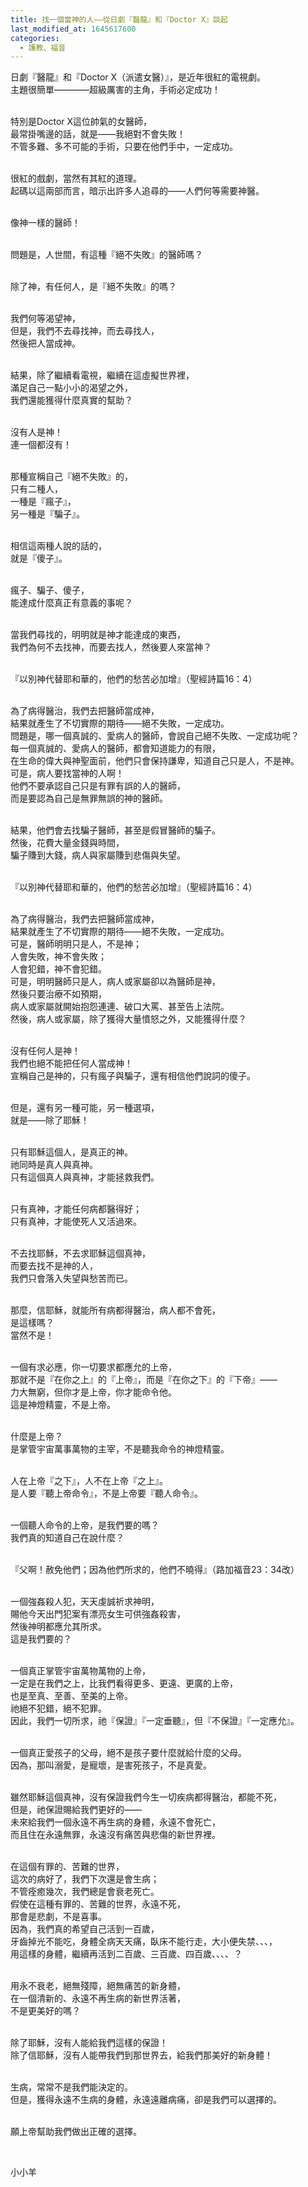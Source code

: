```yaml
---
title: 找一個當神的人——從日劇『醫龍』和『Doctor X』談起
last_modified_at: 1645617600
categories:
  - 護教、福音
---
```


<p>日劇『醫龍』和『Doctor X（派遣女醫）』，是近年很紅的電視劇。<br>
主題很簡單————超級厲害的主角，手術必定成功！</p>

<p><br>
特別是Doctor X這位帥氣的女醫師，<br>
最常掛嘴邊的話，就是——我絕對不會失敗！<br>
不管多難、多不可能的手術，只要在他們手中，一定成功。</p>

<p><br>
很紅的戲劇，當然有其紅的道理。<br>
起碼以這兩部而言，暗示出許多人追尋的——人們何等需要神醫。</p>

<p><br>
像神一樣的醫師！</p>

<p><br>
問題是，人世間，有這種『絕不失敗』的醫師嗎？</p>

<p><br>
除了神，有任何人，是『絕不失敗』的嗎？</p>

<p><br>
我們何等渴望神，<br>
但是，我們不去尋找神，而去尋找人，<br>
然後把人當成神。</p>

<p><br>
結果，除了繼續看電視，繼續在這虛擬世界裡，<br>
滿足自己一點小小的渴望之外，<br>
我們還能獲得什麼真實的幫助？</p>

<p><br>
沒有人是神！<br>
連一個都沒有！</p>

<p><br>
那種宣稱自己『絕不失敗』的，<br>
只有二種人，<br>
一種是『瘋子』，<br>
另一種是『騙子』。</p>

<p><br>
相信這兩種人說的話的，<br>
就是『傻子』。</p>

<p><br>
瘋子、騙子、傻子，<br>
能達成什麼真正有意義的事呢？</p>

<p><br>
當我們尋找的，明明就是神才能達成的東西，<br>
我們為何不去找神，而要去找人，然後要人來當神？</p>

<p><br>
『以別神代替耶和華的，他們的愁苦必加增』（聖經詩篇16：4）</p>

<p><br>
為了病得醫治，我們去把醫師當成神，<br>
結果就產生了不切實際的期待——絕不失敗，一定成功。<br>
問題是，哪一個真誠的、愛病人的醫師，會說自己絕不失敗、一定成功呢？<br>
每一個真誠的、愛病人的醫師，都會知道能力的有限，<br>
在生命的偉大與神聖面前，他們只會保持謙卑，知道自己只是人，不是神。<br>
可是，病人要找當神的人啊！<br>
他們不要承認自己只是有罪有誤的人的醫師，<br>
而是要認為自己是無罪無誤的神的醫師。</p>

<p><br>
結果，他們會去找騙子醫師，甚至是假冒醫師的騙子。<br>
然後，花費大量金錢與時間，<br>
騙子賺到大錢，病人與家屬賺到悲傷與失望。</p>

<p><br>
『以別神代替耶和華的，他們的愁苦必加增』（聖經詩篇16：4）</p>

<p><br>
為了病得醫治，我們去把醫師當成神，<br>
結果就產生了不切實際的期待——絕不失敗，一定成功。<br>
可是，醫師明明只是人，不是神；<br>
人會失敗，神不會失敗；<br>
人會犯錯，神不會犯錯。<br>
可是，明明醫師只是人，病人或家屬卻以為醫師是神，<br>
然後只要治療不如預期，<br>
病人或家屬就開始抱怨連連、破口大罵、甚至告上法院。<br>
然後，病人或家屬，除了獲得大量憤怒之外，又能獲得什麼？</p>

<p><br>
沒有任何人是神！<br>
我們也絕不能把任何人當成神！<br>
宣稱自己是神的，只有瘋子與騙子，還有相信他們說詞的傻子。</p>

<p><br>
但是，還有另一種可能，另一種選項，<br>
就是——除了耶穌！</p>

<p><br>
只有耶穌這個人，是真正的神。<br>
祂同時是真人與真神。<br>
只有這個真人與真神，才能拯救我們。</p>

<p><br>
只有真神，才能任何病都醫得好；<br>
只有真神，才能使死人又活過來。</p>

<p><br>
不去找耶穌，不去求耶穌這個真神，<br>
而要去找不是神的人，<br>
我們只會落入失望與愁苦而已。</p>

<p><br>
那麼，信耶穌，就能所有病都得醫治，病人都不會死，<br>
是這樣嗎？<br>
當然不是！</p>

<p><br>
一個有求必應，你一切要求都應允的上帝，<br>
那就不是『在你之上』的『上帝』，而是『在你之下』的『下帝』——<br>
力大無窮，但你才是上帝，你才能命令他。<br>
這是神燈精靈，不是上帝。</p>

<p><br>
什麼是上帝？<br>
是掌管宇宙萬事萬物的主宰，不是聽我命令的神燈精靈。</p>

<p><br>
人在上帝『之下』，人不在上帝『之上』。<br>
是人要『聽上帝命令』，不是上帝要『聽人命令』。</p>

<p><br>
一個聽人命令的上帝，是我們要的嗎？<br>
我們真的知道自己在說什麼？</p>

<p><br>
『父啊！赦免他們；因為他們所求的，他們不曉得』（路加福音23：34改）</p>

<p><br>
一個強姦殺人犯，天天虔誠祈求神明，<br>
賜他今天出門犯案有漂亮女生可供強姦殺害，<br>
然後神明都應允其所求。<br>
這是我們要的？</p>

<p><br>
一個真正掌管宇宙萬物萬物的上帝，<br>
一定是在我們之上，比我們看得更多、更遠、更廣的上帝，<br>
也是至真、至善、至美的上帝。<br>
祂絕不犯錯，絕不犯罪。<br>
因此，我們一切所求，祂『保證』『一定垂聽』，但『不保證』『一定應允』。</p>

<p><br>
一個真正愛孩子的父母，絕不是孩子要什麼就給什麼的父母。<br>
因為，那叫溺愛，是寵壞，是害死孩子，不是真愛。</p>

<p><br>
雖然耶穌這個真神，沒有保證我們今生一切疾病都得醫治，都能不死，<br>
但是，祂保證賜給我們更好的——<br>
未來給我們一個永遠不再生病的身體，永遠不會死亡，<br>
而且住在永遠無罪，永遠沒有痛苦與悲傷的新世界裡。</p>

<p><br>
在這個有罪的、苦難的世界，<br>
這次的病好了，我們下次還是會生病；<br>
不管痊癒幾次，我們總是會衰老死亡。<br>
假使在這種有罪的、苦難的世界，永遠不死，<br>
那會是悲劇，不是喜事。<br>
因為，我們真的希望自己活到一百歲，<br>
牙齒掉光不能吃，身體全病天天痛，臥床不能行走，大小便失禁、、、，<br>
用這樣的身體，繼續再活到二百歲、三百歲、四百歲、、、、？</p>

<p><br>
用永不衰老，絕無殘障，絕無痛苦的新身體，<br>
在一個清新的、永遠不再生病的新世界活著，<br>
不是更美好的嗎？</p>

<p><br>
除了耶穌，沒有人能給我們這樣的保證！<br>
除了信耶穌，沒有人能帶我們到那世界去，給我們那美好的新身體！</p>

<p><br>
生病，常常不是我們能決定的。<br>
但是，獲得永遠不生病的身體，永遠遠離病痛，卻是我們可以選擇的。</p>

<p><br>
願上帝幫助我們做出正確的選擇。</p>

<p>&nbsp;</p>

<p>小小羊</p>

<p>&nbsp;</p>

